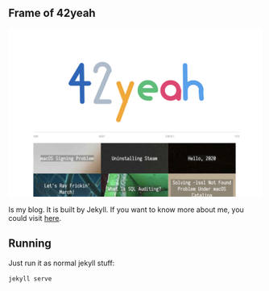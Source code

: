 ## Frame of 42yeah

![Screenshot](assets/screenshot.png)

Is my blog. It is built by Jekyll. If you want to know more about me, you could visit [here](https://www.42yeah.me).

## Running

Just run it as normal jekyll stuff:

```sh
jekyll serve
```
